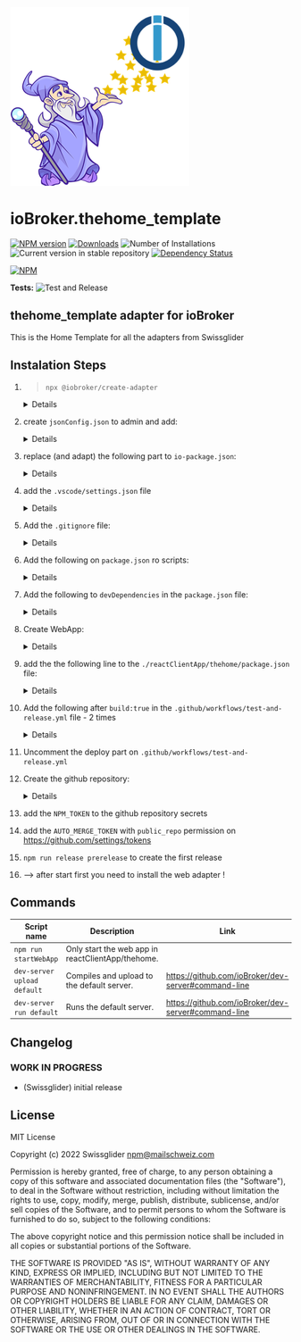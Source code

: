 ![Logo](admin/thehome_template.png)

# ioBroker.thehome_template

[![NPM version](https://img.shields.io/npm/v/iobroker.thehome_template.svg)](https://www.npmjs.com/package/iobroker.thehome_template)
[![Downloads](https://img.shields.io/npm/dm/iobroker.thehome_template.svg)](https://www.npmjs.com/package/iobroker.thehome_template)
![Number of Installations](https://iobroker.live/badges/thehome_template-installed.svg)
![Current version in stable repository](https://iobroker.live/badges/thehome_template-stable.svg)
[![Dependency Status](https://img.shields.io/david/swissglider/iobroker.thehome_template.svg)](https://david-dm.org/swissglider/iobroker.thehome_template)

[![NPM](https://nodei.co/npm/iobroker.thehome_template.png?downloads=true)](https://nodei.co/npm/iobroker.thehome_template/)

**Tests:** ![Test and Release](https://github.com/swissglider/ioBroker.thehome_template/workflows/Test%20and%20Release/badge.svg)

## thehome_template adapter for ioBroker

This is the Home Template for all the adapters from Swissglider

## Instalation Steps

1.  > `npx @iobroker/create-adapter`

       <details>
       <summary>Details</summary>

    ```javascript
        {
            "cli": true,
            "target": "directory",
            "adapterName": "thehome_template",
            "title": "The Home Template",
            "description": "This is the Home Template for all the adapters from Swissglider",
            "keywords": ["template", "theHome", "Swissglider", "test", "not productive"],
            "expert": "yes",
            "features": ["adapter"],
            "adminFeatures": [],
            "type": "general",
            "startMode": "daemon",
            "connectionType": "local",
            "dataSource": "push",
            "connectionIndicator": "no",
            "language": "TypeScript",
            "adminReact": "no",
            "tabReact": "no",
            "tools": ["ESLint", "Prettier"],
            "releaseScript": "yes",
            "devServer": "yes",
            "devServerPort": 8066,
            "indentation": "Space (4)",
            "quotes": "single",
            "es6class": "yes",
            "authorName": "Swissglider",
            "authorGithub": "swissglider",
            "authorEmail": "npm@mailschweiz.com",
            "gitRemoteProtocol": "HTTPS",
            "gitCommit": "yes",
            "defaultBranch": "main",
            "license": "MIT License",
            "dependabot": "no",
            "creatorVersion": "2.0.2"
        }
    ```

    </details>

2.  create `jsonConfig.json` to admin and add:
    <details>
    <summary>Details</summary>

    ```javascript
    {
        "i18n": true,
        "type": "tabs",
        "items": {
            "_general": {
                "type": "panel",
                "label": "General settings",
                "items": {
                    "protocol": {
                        "type": "select",
                        "options": [
                            {
                                "label": {
                                    "en": "CoAP and HTTP",
                                    "de": "CoAP und HTTP",
                                    "ru": "CoAP и HTTP",
                                    "pt": "CoAP e HTTP",
                                    "nl": "CoAP en HTTP",
                                    "fr": "CoAP et HTTP",
                                    "it": "CoAP e HTTP",
                                    "es": "CoAP y HTTP",
                                    "pl": "CoAP i HTTP",
                                    "zh-cn": "CoAP 和 HTTP"
                                },
                                "value": "coap"
                            },
                            {
                                "label": {
                                    "en": "MQTT and HTTP",
                                    "de": "MQTT und HTTP",
                                    "ru": "MQTT и HTTP",
                                    "pt": "MQTT e HTTP",
                                    "nl": "MQTT en HTTP",
                                    "fr": "MQTT et HTTP",
                                    "it": "MQTT e HTTP",
                                    "es": "MQTT y HTTP",
                                    "pl": "MQTT i HTTP",
                                    "zh-cn": "MQTT 和 HTTP"
                                },
                                "value": "mqtt"
                            }
                        ],
                        "sm": 12,
                        "md": 6,
                        "lg": 6,
                        "label": "Shelly protocol"
                    },
                    "httpusername": {
                        "newLine": true,
                        "type": "text",
                        "sm": 12,
                        "md": 6,
                        "lg": 6,
                        "label": "HTTP Username"
                    },
                    "httppassword": {
                        "type": "password",
                        "repeat": false,
                        "visible": true,
                        "sm": 12,
                        "md": 6,
                        "lg": 6,
                        "label": "HTTP Password"
                    },
                    "polltime": {
                        "newLine": true,
                        "type": "number",
                        "min": 5,
                        "max": 86400,
                        "sm": 12,
                        "md": 6,
                        "lg": 6,
                        "label": "Poll time in seconds"
                    },
                    "autoupdate": {
                        "newLine": true,
                        "type": "checkbox",
                        "sm": 12,
                        "md": 12,
                        "lg": 12,
                        "label": "Auto update of new firmware"
                    },
                    "updateUnchangedObjects": {
                        "newLine": true,
                        "type": "checkbox",
                        "sm": 12,
                        "md": 12,
                        "lg": 12,
                        "label": "Update objects even if there is no value change"
                    }
                }
            },
            "_mqtt": {
                "type": "panel",
                "label": "MQTT settings",
                "items": {
                    "bind": {
                        "newLine": true,
                        "type": "ip",
                        "listenOnAllPorts": true,
                        "sm": 12,
                        "md": 8,
                        "lg": 6,
                        "label": "MQTT Listen IP"
                    },
                    "port": {
                        "type": "number",
                        "min": 1,
                        "max": 65535,
                        "sm": 12,
                        "md": 4,
                        "lg": 1,
                        "label": "Port"
                    },
                    "mqttusername": {
                        "newLine": true,
                        "type": "text",
                        "sm": 12,
                        "md": 6,
                        "lg": 6,
                        "label": "MQTT Username"
                    },
                    "mqttpassword": {
                        "type": "password",
                        "repeat": false,
                        "visible": true,
                        "sm": 12,
                        "md": 6,
                        "lg": 6,
                        "label": "MQTT Password"
                    },
                    "qos": {
                        "newLine": true,
                        "type": "select",
                        "options": [
                            {
                                "label": {
                                    "en": "0 - At most once",
                                    "de": "0 - Höchstens einmal",
                                    "ru": "0 - Не более одного раза",
                                    "pt": "0 - no máximo uma vez",
                                    "nl": "0 - Maximaal één keer",
                                    "fr": "0 - Au plus une fois",
                                    "it": "0 - Al massimo una volta",
                                    "es": "0: como máximo una vez",
                                    "pl": "0 - Co najwyżej raz",
                                    "zh-cn": "0 - 最多一次"
                                },
                                "value": 0
                            },
                            {
                                "label": {
                                    "en": "1 - At least once",
                                    "de": "1 - Mindestens einmal",
                                    "ru": "1 - Хотя бы один раз",
                                    "pt": "1 - pelo menos uma vez",
                                    "nl": "1 - Minstens één keer",
                                    "fr": "1 - Au moins une fois",
                                    "it": "1 - Almeno una volta",
                                    "es": "1 - Al menos una vez",
                                    "pl": "1 - Przynajmniej raz",
                                    "zh-cn": "1 - 至少一次"
                                },
                                "value": 1
                            },
                            {
                                "label": {
                                    "en": "2 - Exactly once",
                                    "de": "2 - Genau einmal",
                                    "ru": "2 - Ровно один раз",
                                    "pt": "2 - Exatamente uma vez",
                                    "nl": "2 - Precies één keer",
                                    "fr": "2 - Exactement une fois",
                                    "it": "2 - Esattamente una volta",
                                    "es": "2 - Exactamente una vez",
                                    "pl": "2 - Dokładnie raz",
                                    "zh-cn": "2 - 恰好一次"
                                },
                                "value": 2
                            }
                        ],
                        "sm": 12,
                        "md": 6,
                        "lg": 6,
                        "label": "Default QoS"
                    }
                }
            },
            "_coap": {
                "type": "panel",
                "label": "CoAP settings",
                "items": {
                    "coapbind": {
                        "newLine": true,
                        "type": "ip",
                        "listenOnAllPorts": true,
                        "sm": 12,
                        "md": 8,
                        "lg": 6,
                        "label": "COAP listen IP"
                    },
                    "blacklist": {
                        "type": "table",
                        "sm": 12,
                        "md": 12,
                        "lg": 12,
                        "label": "Blacklist",
                        "items": [
                            {
                                "type": "text",
                                "attr": "id",
                                "width": "100%",
                                "title": "Device Id",
                                "filter": true,
                                "sort": true,
                                "default": ""
                            }
                        ]
                    }
                }
            }
        }
    }
    ```

     </details>

3.  replace (and adapt) the following part to `io-package.json`:
    <details>
    <summary>Details</summary>

    ```javascript
    "localLink": "%web_protocol%://%ip%:%web_port%/thehome_template/index.html",
        "welcomeScreen": [
            {
                "link": "theHome_template/index.html",
                "name": "theHome_template",
                "img": "theHome_template/img/device-availability.png",
                "color": "#ffe9c8",
                "order": 0
            }
        ],
        "messagebox": true,
        "adminUI": {
            "config": "json"
        },
        "globalDependencies": [
            {
                "admin": ">=5.1.25",
                "web": ">=3.4.16"
            }
        ],
        "dependencies": [
            {
                "js-controller": ">=3.3.0"
            }
        ]
    ```

     </details>

4.  add the `.vscode/settings.json` file
    <details>
    <summary>Details</summary>

    ```javascript
    "[typescriptreact]": {
        // "editor.defaultFormatter": "vscode.typescript-language-features"
        "editor.defaultFormatter": "esbenp.prettier-vscode"
    },
    "[json]": {
        // "editor.defaultFormatter": "vscode.json-language-features"
        "editor.defaultFormatter": "esbenp.prettier-vscode"
    },
    "prettier.semi": true,
    "prettier.useTabs": true,
    "prettier.trailingComma": "all",
    "prettier.tabWidth": 4,
    "prettier.printWidth": 120,
    "prettier.singleQuote": true,
    "prettier.endOfLine": "lf"
    ```

     </details>

5.  Add the `.gitignore` file:
    <details>
    <summary>Details</summary>

    ```
    # added from template
    .git
    .idea

    # ioBroker dev-server
    .dev-server/

    admin/build
    www/*
    !www/t.t
    build


    #reactClientApp

    # dependencies
    reactClientApp/thehome/node_modules
    reactClientApp/thehome/.pnp
    reactClientApp/thehome/.pnp.js

    # testing
    reactClientApp/thehome/coverage

    # production
    reactClientApp/thehome/build

    # misc
    reactClientApp/thehome/.DS_Store
    reactClientApp/thehome/.env.local
    reactClientApp/thehome/.env.development.local
    reactClientApp/thehome/.env.test.local
    reactClientApp/thehome/.env.production.local

    reactClientApp/thehome/npm-debug.log*
    reactClientApp/thehome/yarn-debug.log*
    reactClientApp/thehome/yarn-error.log*
    reactClientApp/thehome/.gitignore
    reactClientApp/thehome/README.md
    ```

    </details>

6.  Add the following on `package.json` ro scripts:
    <details>
    <summary>Details</summary>

    ```javascript
    "build:startWebApp": "mkdir -p ./www && rm -rf ./reactClientApp/thehome/build &&  npm --prefix ./reactClientApp/thehome run build && cp -R ./reactClientApp/thehome/build/* ./www/",
    "build:startWebApp_github_actions": "npm --prefix ./reactClientApp/thehome run build && cp -R ./reactClientApp/thehome/build/* ./www/",

    "build": "npm run build:ts && npm run build:startWebApp",
    "build_github_actions": "npm run build:ts && npm run build:startWebApp_github_actions",

    "startWebApp": "cd ./reactClientApp/thehome && npm start"
    ```

    </details>

7.  Add the following to `devDependencies` in the `package.json` file:
    <details>
    <summary>Details</summary>

    ```bash
        "@testing-library/jest-dom": "^5.16.1",
        "@testing-library/react": "^11.2.7",
        "@testing-library/user-event": "^12.8.3",
        "@types/jest": "^26.0.24",
        "@types/react": "^16.14.21",
        "@types/react-dom": "^16.9.14",
        "react": "^17.0.2",
        "react-dom": "^17.0.2",
        "react-scripts": "5.0.0",
        "typescript": "^4.5.4",
        "web-vitals": "^0.2.4",
        "workbox-background-sync": "^5.1.4",
        "workbox-broadcast-update": "^5.1.4",
        "workbox-cacheable-response": "^5.1.4",
        "workbox-core": "^5.1.4",
        "workbox-expiration": "^5.1.4",
        "workbox-google-analytics": "^5.1.4",
        "workbox-navigation-preload": "^5.1.4",
        "workbox-precaching": "^5.1.4",
        "workbox-range-requests": "^5.1.4",
        "workbox-routing": "^5.1.4",
        "workbox-strategies": "^5.1.4",
        "workbox-streams": "^5.1.4"
    ```

    </details>

8.  Create WebApp:
    <details>
    <summary>Details</summary>

    ```bash
    npm install react-scripts@latest && mkdir reactClientApp && cd reactClientApp && npx create-react-app thehome --template cra-template-pwa-typescript && cd .. && mkdir -p ./www && touch ./www/t.t
    ```

    </details>

9.  add the the following line to the `./reactClientApp/thehome/package.json` file:
    <details>
    <summary>Details</summary>

    ```javascript
    "homepage": "./",
    ```

    </details>

10. Add the following after `build:true` in the `.github/workflows/test-and-release.yml` file - 2 times
    <details>
    <summary>Details</summary>

    ```bash
    build-command: 'npm run build_github_actions'
    ```

    </details>

11. Uncomment the deploy part on `.github/workflows/test-and-release.yml`
12. Create the github repository:
    <details>
    <summary>Details</summary>

    ```bash
    # Stage and commit all the files in your project
    git add . && git commit -m "initial commit"

    # if not don install github cli --> https://github.com/cli/cli#installation
    # brew install gh
    gh repo create
    ```

    </details>

13. add the `NPM_TOKEN` to the github repository secrets
14. add the `AUTO_MERGE_TOKEN` with `public_repo` permission on https://github.com/settings/tokens
15. `npm run release prerelease` to create the first release
16. --> after start first you need to install the web adapter !

## Commands

| Script name                 | Description                                       | Link                                                |
| --------------------------- | ------------------------------------------------- | --------------------------------------------------- |
| `npm run startWebApp`       | Only start the web app in reactClientApp/thehome. |                                                     |
| `dev-server upload default` | Compiles and upload to the default server.        | https://github.com/ioBroker/dev-server#command-line |
| `dev-server run default`    | Runs the default server.                          | https://github.com/ioBroker/dev-server#command-line |

## Changelog

<!--
    Placeholder for the next version (at the beginning of the line):
    ### **WORK IN PROGRESS**
-->

### **WORK IN PROGRESS**

-   (Swissglider) initial release

## License

MIT License

Copyright (c) 2022 Swissglider <npm@mailschweiz.com>

Permission is hereby granted, free of charge, to any person obtaining a copy
of this software and associated documentation files (the "Software"), to deal
in the Software without restriction, including without limitation the rights
to use, copy, modify, merge, publish, distribute, sublicense, and/or sell
copies of the Software, and to permit persons to whom the Software is
furnished to do so, subject to the following conditions:

The above copyright notice and this permission notice shall be included in all
copies or substantial portions of the Software.

THE SOFTWARE IS PROVIDED "AS IS", WITHOUT WARRANTY OF ANY KIND, EXPRESS OR
IMPLIED, INCLUDING BUT NOT LIMITED TO THE WARRANTIES OF MERCHANTABILITY,
FITNESS FOR A PARTICULAR PURPOSE AND NONINFRINGEMENT. IN NO EVENT SHALL THE
AUTHORS OR COPYRIGHT HOLDERS BE LIABLE FOR ANY CLAIM, DAMAGES OR OTHER
LIABILITY, WHETHER IN AN ACTION OF CONTRACT, TORT OR OTHERWISE, ARISING FROM,
OUT OF OR IN CONNECTION WITH THE SOFTWARE OR THE USE OR OTHER DEALINGS IN THE
SOFTWARE.
